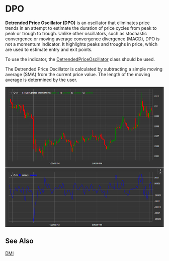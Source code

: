 # DPO

**Detrended Price Oscillator (DPO)** is an oscillator that eliminates price trends in an attempt to estimate the duration of price cycles from peak to peak or trough to trough. Unlike other oscillators, such as stochastic convergence or moving average convergence divergence (MACD), DPO is not a momentum indicator. It highlights peaks and troughs in price, which are used to estimate entry and exit points.

To use the indicator, the [DetrendedPriceOscillator](xref:StockSharp.Algo.Indicators.DetrendedPriceOscillator) class should be used.

The Detrended Price Oscillator is calculated by subtracting a simple moving average (SMA) from the current price value. The length of the moving average is determined by the user.

![IndicatorDetrendedPriceOscillator](../images/IndicatorDetrendedPriceOscillator.png)

## See Also

[DMI](IndicatorDirectionalIndex.md)
